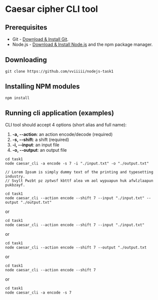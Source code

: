 # Caesar cipher CLI tool

## Prerequisites

- Git - [Download & Install Git](https://git-scm.com/downloads).
- Node.js - [Download & Install Node.js](https://nodejs.org/en/download/) and the npm package manager.

## Downloading

```
git clone https://github.com/vviiiii/nodejs-task1
```

## Installing NPM modules

```
npm install
```

## Running cli application (examples)

CLI tool should accept 4 options (short alias and full name):

1.  **-a, --action**: an action encode/decode (required)
2.  **-s, --shift**: a shift (required)
3.  **-i, --input**: an input file
4.  **-o, --output**: an output file
   
```
cd task1
node caesar_cli -a encode -s 7 -i "./input.txt" -o "./output.txt"

// Lorem Ipsum is simply dummy text of the printing and typesetting industry.
// Svylt Pwzbt pz zptwsf kbttf alea vm aol wypuapun huk afwlzlaapun pukbzayf.
```

```
cd task1
node caesar_cli --action encode --shift 7 --input "./input.txt" --output "./output.txt"
```
or
```
cd task1
node caesar_cli --action encode --shift 7 --input "./input.txt"
```
or
```
cd task1
node caesar_cli --action encode --shift 7 --output "./output.txt
```
or
```
cd task1
node caesar_cli --action encode --shift 7
```
or
```
cd task1
node caesar_cli -a encode -s 7
```


